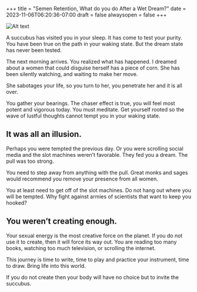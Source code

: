+++
title = "Semen Retention, What do you do After a Wet Dream?"
date = 2023-11-06T06:20:36-07:00
draft = false
alwaysopen = false
+++ 

![Alt text](/images/retention.webp)

A succubus has visited you in your sleep. It has come to test your purity. You have been true on the path in your waking state. But the dream state has never been tested.

The next morning arrives. You realized what has happened. I dreamed about a women that could disguise herself has a piece of corn. She has been silently watching, and waiting to make her move.

She sabotages your life, so you turn to her, you penetrate her and it is all over.

You gather your bearings. The chaser effect is true, you will feel most potent and vigorous today. You must meditate. Get yourself rooted so the wave of lustful thoughts cannot tempt you in your waking state.

## It was all an illusion.

Perhaps you were tempted the previous day. Or you were scrolling social media and the slot machines weren’t favorable. They fed you a dream. The pull was too strong.

You need to step away from anything with the pull. Great monks and sages would recommend you remove your presence from all women.

You at least need to get off of the slot machines. Do not hang out where you will be tempted. Why fight against armies of scientists that want to keep you hooked?

## You weren’t creating enough.

Your sexual energy is the most creative force on the planet. If you do not use it to create, then it will force its way out. You are reading too many books, watching too much television, or scrolling the internet.

This journey is time to write, time to play and practice your instrument, time to draw. Bring life into this world.

If you do not create then your body will have no choice but to invite the succubus.
